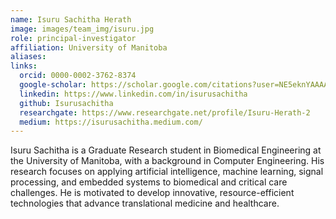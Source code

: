 ```yaml
---
name: Isuru Sachitha Herath
image: images/team_img/isuru.jpg
role: principal-investigator
affiliation: University of Manitoba
aliases:
links:
  orcid: 0000-0002-3762-8374
  google-scholar: https://scholar.google.com/citations?user=NE5eknYAAAAJ&hl=en
  linkedin: https://www.linkedin.com/in/isurusachitha
  github: Isurusachitha
  researchgate: https://www.researchgate.net/profile/Isuru-Herath-2
  medium: https://isurusachitha.medium.com/
---
```


Isuru Sachitha is a Graduate Research student in Biomedical Engineering at the University of Manitoba, with a background in Computer Engineering. His research focuses on applying artificial intelligence, machine learning, signal processing, and embedded systems to biomedical and critical care challenges. He is motivated to develop innovative, resource-efficient technologies that advance translational medicine and healthcare.